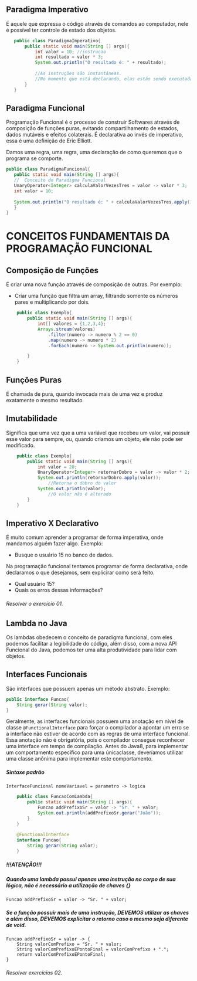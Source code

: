 ## Paradigma Imperativo
 É aquele que expressa o código através de comandos ao computador, nele é possível ter controle de estado dos objetos.

 ```java
 	public class ParadigmaImperativo{
 		public static void main(String [] args){
 			int valor = 10; //instrucao
 			int resultado = valor * 3;
 			System.out.println("O resultado é: " + resultado);
 			
 			//As instruções são instantâneas.
 			//No momento que está declarando, elas estão sendo executadas.
 		}
 	}
 ```
 
## Paradigma Funcional
Programação Funcional é o processo de construir Softwares através de composição de funções puras, evitando compartilhamento de estados, dados mutáveis e efeitos colaterais.
É declarativa ao invés de imperativo, essa é uma definição de Eric Elliott.

Damos uma regra, uma regra, uma declaração de como queremos que o programa se comporte.

 ```java
public class ParadigmaFuncional{
	public static void main(String [] args){
	//  Conceito do Paradigma Funcional
	UnaryOperator<Integer> calculaValorVezesTres = valor -> valor * 3;
	int valor = 10;
	
	System.out.println("O resultado é: " + calculaValorVezesTres.apply(10));
	}
}

 ``` 
# CONCEITOS FUNDAMENTAIS DA PROGRAMAÇÃO FUNCIONAL
## Composição de Funções
É criar uma nova função através de composição de outras. Por exemplo: 
- Criar uma função que filtra um array, filtrando somente os números pares e multiplicando por dois.

```java
	public class Exemplo{
		public static void main(String [] args){
			int[] valores = {1,2,3,4};
			Arrays.stream(valores)
				.filter(numero -> numero % 2 == 0)
				.map(numero -> numero * 2)
				.forEach(numero -> System.out.println(numero));

		}
	}
```

## Funções Puras
É chamada de pura, quando invocada mais de uma vez e produz exatamente o mesmo resultado.

## Imutabilidade
Significa que uma vez que a uma variável que recebeu um valor, vai possuir esse valor para sempre, ou, quando criamos um objeto, ele não pode ser modificado.

```java
	public class Exemplo{
		public static void main(String [] args){
			int valor = 20;
			UnaryOperator<Integer> retornarDobro = valor -> valor * 2;
			System.out.println(retornarDobro.apply(valor));
				//Retorna o dobro do valor
			System.out.println(valor);
				//O valor não é alterado
		}
	}

```

## Imperativo X Declarativo
É muito comum aprender a programar de forma imperativa, onde mandamos alguém fazer algo. Exemplo:
- Busque o usuário 15 no banco de dados.

Na programação funcional tentamos programar de forma declarativa, onde declaramos o que desejamos, sem explicirar como será feito.
- Qual usuário 15?
- Quais os erros dessas informações?

###### Resolver o exercício 01.

## Lambda no Java
Os lambdas obedecem o conceito de paradigma funcional, com eles podemos facilitar a legibilidade do código, além disso, com a nova API Funcional do Java, podemos ter uma alta produtividade para lidar com objetos.

## Interfaces Funcionais
São interfaces que possuem apenas um método abstrato. Exemplo:
```java
public interface Funcao{
	String gerar(String valor);
}
```
Geralmente, as interfaces funcionais possuem uma anotação em nível de classe `@FunctionalInterface` para forçar o compilador a apontar um erro se a interface não estiver de acordo com as regras de uma interface funcional.
Essa anotação não é obrigatória, pois o compilador consegue reconhecer uma interface em tempo de compilação.
Antes do Java8, para implementar um comportamento específico para uma únicaclasse, deveríamos utilizar uma classe anônima para implementar este comportamento.

##### Sintaxe padrão
`InterfaceFuncional nomeVariavel = parametro -> logica`

```java
	public class FuncaoComLambda{
		public static void main(String [] args){
			Funcao addPrefixoSr = valor -> "Sr. " + valor;
			System.out.println(addPrefixoSr.gerar("João"));
		}
	}
	
	@FunctionalInterface
	interface Funcao{
		String gerar(String valor);
	}

```
##### !!!ATENÇÃO!!!
##### Quando uma lambda possui apenas uma instrução no corpo de sua lógica, não é necessário a utilização de chaves {} 
`Funcao addPrefixoSr = valor -> "Sr. " + valor;`
##### Se a função possuir mais de uma instrução, DEVEMOS utilizar as chaves e além disso, DEVEMOS explicitar o retorno caso o mesmo seja diferente de void. 
```
Funcao addPrefixoSr = valor -> {
	String valorComPrefixo = "Sr. " + valor;
	String valorComPrefixoEPontoFinal = valorComPrefixo + ".";
	return valorComPrefixoEPontoFinal;
}
```

###### Resolver exercícios 02.
